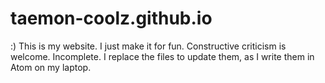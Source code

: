 # taemon-coolz.github.io
:)
This is my website.
I just make it for fun.
Constructive criticism is welcome.
Incomplete.
I replace the files to update them, as I write them in Atom on my laptop.
